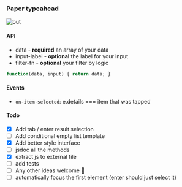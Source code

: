 ### Paper typeahead

![out](https://cloud.githubusercontent.com/assets/883126/10092995/9a69aa06-6301-11e5-85d3-02ac8e537eeb.gif)

#### API

* data - **required** an array of your data
* input-label - **optional** the label for your input
* filter-fn - **optional** your filter by logic
```js
function(data, input) { return data; }
```

#### Events

* `on-item-selected`: e.details === item that was tapped

#### Todo

* [x] Add tab / enter result selection
* [ ] Add conditional empty list template
* [x] Add better style interface
* [ ] jsdoc all the methods
* [x] extract js to external file
* [ ] add tests
* [ ] Any other ideas welcome 🎷
* [ ] automatically focus the first element (enter should just select it)

